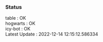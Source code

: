 ### Status


table : OK  
hogwarts : OK  
icy-bot : OK  
Latest Update : 2022-12-14 12:15:12.586334
